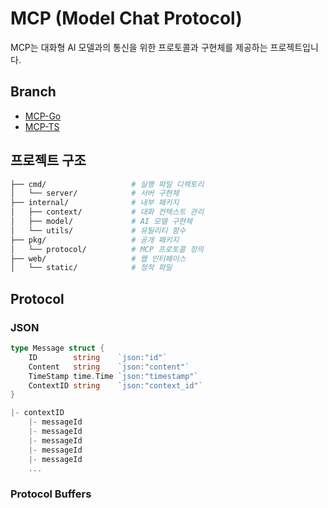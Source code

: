 # MCP (Model Chat Protocol)

MCP는 대화형 AI 모델과의 통신을 위한 프로토콜과 구현체를 제공하는 프로젝트입니다.

## Branch

- <a href="https://github.com/zkfmapf123/mcp-project-template/tree/mcp/go"> MCP-Go </a>
- <a href="https://github.com/zkfmapf123/mcp-project-template/tree/mcp/ts"> MCP-TS </a>

## 프로젝트 구조

```sh
├── cmd/                   # 실행 파일 디렉토리
│   └── server/            # 서버 구현체
├── internal/              # 내부 패키지
│   ├── context/           # 대화 컨텍스트 관리
│   ├── model/             # AI 모델 구현체
│   └── utils/             # 유틸리티 함수
├── pkg/                   # 공개 패키지
│   └── protocol/          # MCP 프로토콜 정의
├── web/                   # 웹 인터페이스
│   └── static/            # 정적 파일
```

## Protocol

### JSON

```go
type Message struct {
    ID        string    `json:"id"`
    Content   string    `json:"content"`
    TimeStamp time.Time `json:"timestamp"`
    ContextID string    `json:"context_id"`
}

|- contextID
    |- messageId
    |- messageId
    |- messageId
    |- messageId
    |- messageId
    ...
```

### Protocol Buffers

```sh

```
